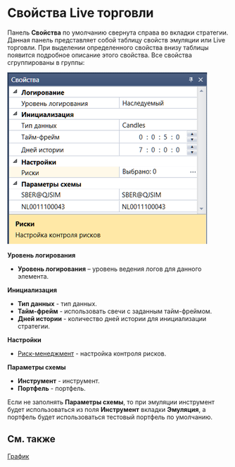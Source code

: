 # Свойства Live торговли

Панель **Свойства** по умолчанию свернута справа во вкладки стратегии. Данная панель представляет собой таблицу свойств эмуляции или Live торговли. При выделении определенного свойства внизу таблицы появится подробное описание этого свойства. Все свойства сгруппированы в группы:

![Designer Properties Live 00](../images/Designer_Properties_Live_00.png)

**Уровень логирования**

- **Уровень логирования** – уровень ведения логов для данного элемента.

**Инициализация**

- **Тип данных** \- тип данных.
- **Тайм\-фрейм** \- использовать свечи с заданным тайм\-фреймом.
- **Дней истории** \- количество дней истории для инициализации стратегии. 

**Настройки**

- [Риск\-менеджмент](Designer_Risk_Rule.md) \- настройка контроля рисков.

**Параметры схемы**

- **Инструмент** \- инструмент.
- **Портфель** \- портфель.

Если не заполнять **Параметры схемы**, то при эмуляции инструмент будет использоваться из поля **Инструмент** вкладки **Эмуляция**, а портфель будет использоваться тестовый портфель по умолчанию.

## См. также

[График](Designer_Chart.md)
